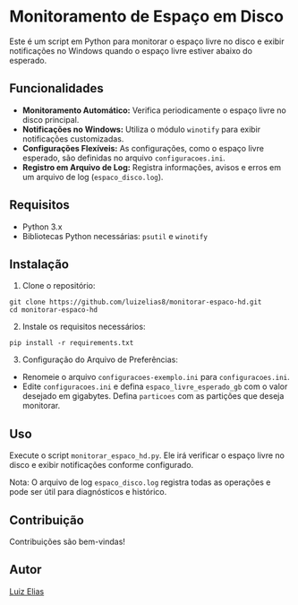# Monitoramento de Espaço em Disco

Este é um script em Python para monitorar o espaço livre no disco e exibir notificações no Windows quando o espaço livre estiver abaixo do esperado.

## Funcionalidades

- **Monitoramento Automático:** Verifica periodicamente o espaço livre no disco principal.
- **Notificações no Windows:** Utiliza o módulo `winotify` para exibir notificações customizadas.
- **Configurações Flexíveis:** As configurações, como o espaço livre esperado, são definidas no arquivo `configuracoes.ini`.
- **Registro em Arquivo de Log:** Registra informações, avisos e erros em um arquivo de log (`espaco_disco.log`).

## Requisitos

- Python 3.x
- Bibliotecas Python necessárias: `psutil` e `winotify`

## Instalação

1. Clone o repositório:
```
git clone https://github.com/luizelias8/monitorar-espaco-hd.git
cd monitorar-espaco-hd
```

2. Instale os requisitos necessários:
```
pip install -r requirements.txt
```

3. Configuração do Arquivo de Preferências:
- Renomeie o arquivo `configuracoes-exemplo.ini` para `configuracoes.ini`.
- Edite `configuracoes.ini` e defina `espaco_livre_esperado_gb` com o valor desejado em gigabytes. Defina `particoes` com as partições que deseja monitorar.

## Uso

Execute o script `monitorar_espaco_hd.py`. Ele irá verificar o espaço livre no disco e exibir notificações conforme configurado.

Nota: O arquivo de log `espaco_disco.log` registra todas as operações e pode ser útil para diagnósticos e histórico.

## Contribuição

Contribuições são bem-vindas!

## Autor

[Luiz Elias](https://github.com/luizelias8)